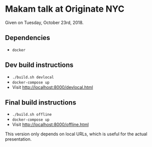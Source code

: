# Makam talk at Originate NYC

Given on Tuesday, October 23rd, 2018.

## Dependencies

- `docker`

## Dev build instructions

- `./build.sh devlocal`
- `docker-compose up`
- Visit [http://localhost:8000/devlocal.html](http://localhost:8000/devlocal.html)

## Final build instructions

- `./build.sh offline`
- `docker-compose up`
- Visit [http://localhost:8000/offline.html](http://localhost:8000/offline.html)

This version only depends on local URLs, which is useful for the actual presentation.
